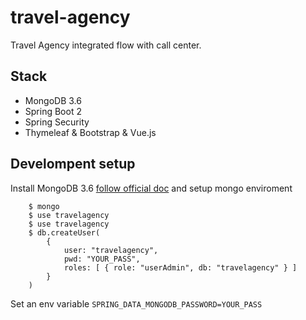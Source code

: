 # travel-agency
Travel Agency integrated flow with call center.


## Stack
- MongoDB 3.6
- Spring Boot 2
- Spring Security
- Thymeleaf & Bootstrap & Vue.js
 

## Develompent setup
Install MongoDB 3.6 [follow official doc](https://docs.mongodb.com/manual/installation/) and setup mongo enviroment
    
```
    $ mongo
    $ use travelagency
    $ use travelagency
    $ db.createUser(
        {
            user: "travelagency",
            pwd: "YOUR_PASS",
            roles: [ { role: "userAdmin", db: "travelagency" } ]
        }
    )
```
 Set an env variable `SPRING_DATA_MONGODB_PASSWORD=YOUR_PASS`
    

